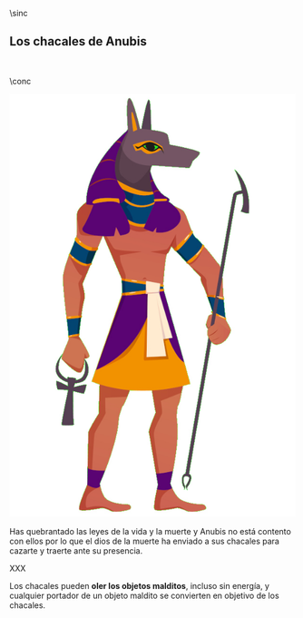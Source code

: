 \sinc

## Los chacales de Anubis

&nbsp;

\conc

[![Flat anubis Egyptian god with jackal head and human body by redgreystock](./images/anubis.jpg "Flat anubis Egyptian god with jackal head and human body by redgreystock")](https://www.freepik.com/free-vector/flat-anubis-egyptian-god-with-jackal-head-human-body_51240814.htm "Flat anubis Egyptian god with jackal head and human body by redgreystock")


Has quebrantado las leyes de la vida y la muerte y Anubis no está contento con ellos por lo que el dios de la muerte ha enviado a sus chacales para cazarte y traerte ante su presencia.

XXX

Los chacales pueden **oler los objetos malditos**, incluso sin energía, y cualquier portador de un objeto maldito se convierten en objetivo de los chacales. 
